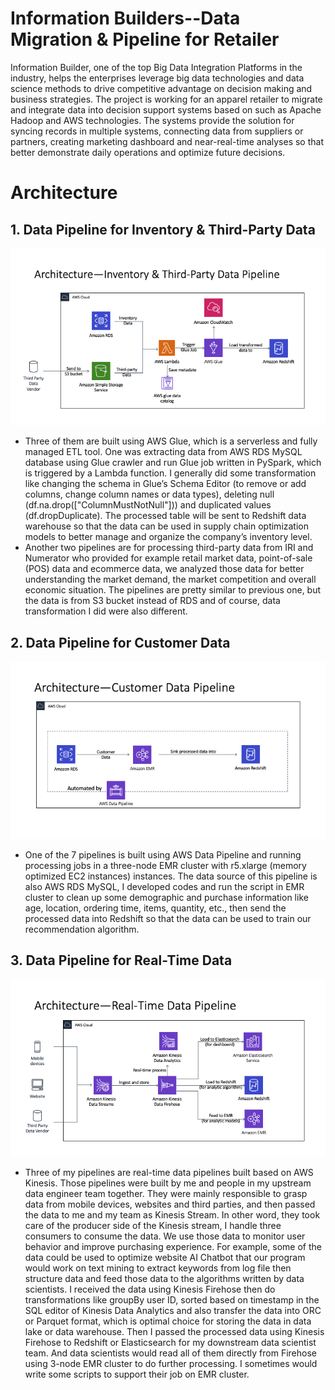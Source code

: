 # Information Builders--Data Migration & Pipeline for Retailer
Information Builder, one of the top Big Data Integration Platforms in the industry, helps the enterprises leverage big data technologies and data science methods to drive competitive advantage on decision making and business strategies. The project is working for an apparel retailer to migrate and integrate data into decision support systems based on such as Apache Hadoop and AWS technologies. The systems provide the solution for syncing records in multiple systems, connecting data from suppliers or partners, creating marketing dashboard and near-real-time analyses so that better demonstrate daily operations and optimize future decisions. 
# Architecture
## 1. Data Pipeline for Inventory & Third-Party Data
![image](image/Pipeline1.png)

- Three of them are built using AWS Glue, which is a serverless and fully managed ETL tool. 
One was extracting data from AWS RDS MySQL database using Glue crawler and run Glue job written in PySpark, which is triggered by a Lambda function. I generally did some transformation like changing the schema in Glue’s Schema Editor (to remove or add columns, change column names or data types), deleting null (df.na.drop(["ColumnMustNotNull"])) and duplicated values (df.dropDuplicate).  The processed table will be sent to Redshift data warehouse so that the data can be used in supply chain optimization models to better manage and organize the company’s inventory level. 
- Another two pipelines are for processing third-party data from IRI and Numerator who provided for example retail market data, point-of-sale (POS) data and ecommerce data, we analyzed those data for better understanding the market demand, the market competition and overall economic situation. The pipelines are pretty similar to previous one, but the data is from S3 bucket instead of RDS and of course, data transformation I did were also different.

## 2. Data Pipeline for Customer Data
![image](image/Pipeline2.png)

- One of the 7 pipelines is built using AWS Data Pipeline and running processing jobs in a three-node EMR cluster with r5.xlarge (memory optimized EC2 instances) instances. The data source of this pipeline is also AWS RDS MySQL, I developed codes and run the script in EMR cluster to clean up some demographic and purchase information like age, location, ordering time, items, quantity, etc., then send the processed data into Redshift so that the data can be used to train our recommendation algorithm.

## 3. Data Pipeline for Real-Time Data
![image](image/Pipeline3.png)

- Three of my pipelines are real-time data pipelines built based on AWS Kinesis. Those pipelines were built by me and people in my upstream data engineer team together. They were mainly responsible to grasp data from mobile devices, websites and third parties, and then passed the data to me and my team as Kinesis Stream. In other word, they took care of the producer side of the Kinesis stream, I handle three consumers to consume the data. We use those data to monitor user behavior and improve purchasing experience. For example, some of the data could be used to optimize website AI Chatbot that our program would work on text mining to extract keywords from log file then structure data and feed those data to the algorithms written by data scientists. I received the data using Kinesis Firehose then do transformations like groupBy user ID, sorted based on timestamp in the SQL editor of Kinesis Data Analytics and also transfer the data into ORC or Parquet format, which is optimal choice for storing the data in data lake or data warehouse. Then I passed the processed data using Kinesis Firehose to Redshift or Elasticsearch for my downstream data scientist team. And data scientists would read all of them directly from Firehose using 3-node EMR cluster to do further processing. I sometimes would write some scripts to support their job on EMR cluster.
